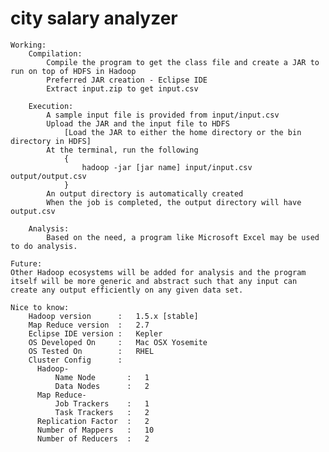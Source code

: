 # city salary analyzer

    Working:
        Compilation:
            Compile the program to get the class file and create a JAR to run on top of HDFS in Hadoop
            Preferred JAR creation - Eclipse IDE
            Extract input.zip to get input.csv

        Execution:
            A sample input file is provided from input/input.csv
            Upload the JAR and the input file to HDFS
                [Load the JAR to either the home directory or the bin directory in HDFS]
            At the terminal, run the following
                {
                    hadoop -jar [jar name] input/input.csv output/output.csv
                }
            An output directory is automatically created
            When the job is completed, the output directory will have output.csv

        Analysis:
            Based on the need, a program like Microsoft Excel may be used to do analysis.
    
    Future:
    Other Hadoop ecosystems will be added for analysis and the program itself will be more generic and abstract such that any input can create any output efficiently on any given data set.
    
    Nice to know:
        Hadoop version      :   1.5.x [stable]
        Map Reduce version  :   2.7
        Eclipse IDE version :   Kepler
        OS Developed On     :   Mac OSX Yosemite
        OS Tested On        :   RHEL
        Cluster Config      :   
          Hadoop-
              Name Node       :   1
              Data Nodes      :   2
          Map Reduce-
              Job Trackers    :   1
              Task Trackers   :   2
          Replication Factor  :   2
          Number of Mappers   :   10
          Number of Reducers  :   2
